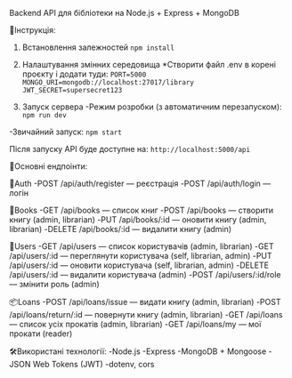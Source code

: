 Backend API для бібліотеки на Node.js + Express + MongoDB

🚀Інструкція:

1. Встановлення залежностей
`npm install`

2. Налаштування змінних середовища
*Створити файл .env в корені проєкту і додати туди:
`PORT=5000
MONGO_URI=mongodb://localhost:27017/library
JWT_SECRET=supersecret123`

3. Запуск сервера
-Режим розробки (з автоматичним перезапуском):
`npm run dev`

-Звичайний запуск:
`npm start`

Після запуску API буде доступне на:
`http://localhost:5000/api`

📌Основні ендпоінти:

🔑Auth
-POST /api/auth/register — реєстрація
-POST /api/auth/login — логін

📖Books
-GET /api/books — список книг
-POST /api/books — створити книгу (admin, librarian)
-PUT /api/books/:id — оновити книгу (admin, librarian)
-DELETE /api/books/:id — видалити книгу (admin)

👤Users
-GET /api/users — список користувачів (admin, librarian)
-GET /api/users/:id — переглянути користувача (self, librarian, admin)
-PUT /api/users/:id — оновити користувача (self, librarian, admin)
-DELETE /api/users/:id — видалити користувача (admin)
-POST /api/users/:id/role — змінити роль (admin)

📦Loans
-POST /api/loans/issue — видати книгу (admin, librarian)
-POST /api/loans/return/:id — повернути книгу (admin, librarian)
-GET /api/loans — список усіх прокатів (admin, librarian)
-GET /api/loans/my — мої прокати (reader)

🛠Використані технології:
-Node.js
-Express
-MongoDB + Mongoose
-JSON Web Tokens (JWT)
-dotenv, cors
